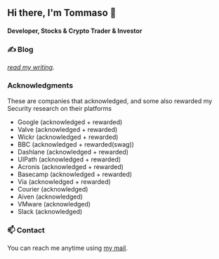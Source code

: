 ## Hi there, I'm Tommaso 👋

<!--
**heytdep/heytdep** is a ✨ _special_ ✨ repository because its `README.md` (this file) appears on your GitHub profile.

Here are some ideas to get you started:

- 🔭 I’m currently working on ...
- 🌱 I’m currently learning ...
- 👯 I’m looking to collaborate on ...
- 🤔 I’m looking for help with ...
- 💬 Ask me about ...
- 📫 How to reach me: ...
- 😄 Pronouns: ...
- ⚡ Fun fact: ...


I'm a **developer** from 🇮🇹 with interests in:

- 🦾  **Deep Learning**  &#8594; I'm currently focusing in learning everything about Time Series.
- 🕸  **Backend & API Development** &#8594; I like building Backends and APIs with Django, I've worked with both REST and GraphQL.
- 🤖  **Web Automation** &#8594; When possible using my knowledge with APIs, and when not, using Selenium.
- 📈  **Cryptocurrencies** &#8594; I've been learning and still am to develop on the Network Cryptos provide. Currently on Stellar ⭐. Also, I'm learning and applying Technical Analysis of Chart patterns.
- 🐞  **Security Research** &#8594; I've also had a good experience with Web/Mobile/API security research. That's because I sometimes enjoy doing Bug Bounties. See the companies that acknowledged and rewarded my security research [here](#Acknowledgments)

🌱  I've been learning for a while about code optimization and disassembly, and I still am.

### 🔭  Current Projects

- Building an audience as a Technical (and soon Crypto) writer on my [Medium](https://tdep.medium.com). I've just reached 100K views 🎯. See more about my blog and projects [here](#Blog).
- Creating a *private* trading-related project that combines an API, a Backend, and an Automation mechanism.
- Building a soon-publicly accessible API based on an automated bot.
- Working on a Chart Analytics hybrid deep learning model that uses both a CNN and an LSTM + a sentiment analysis indicator
- Writing and Collecting a series of Technical analysis on Bitcoin and other charts patterns which I intend to publish on Medium and also here

-->

#### Developer, Stocks & Crypto Trader & Investor


### ✍️  Blog

[*read my writing*](https://tdep.medium.com).

### Acknowledgments

These are companies that acknowledged, and some also rewarded my Security research on their platforms

- Google (acknowledged + rewarded)
- Valve (acknowledged + rewarded)
- Wickr (acknowledged + rewarded)
- BBC (acknowledged + rewarded(swag))
- Dashlane (acknowledged + rewarded)
- UIPath (acknowledged + rewarded)
- Acronis (acknowledged + rewarded)
- Basecamp (acknowledged + rewarded)
- Via (acknowledged + rewarded)
- Courier (acknowledged)
- Aiven (acknowledged)
- VMware (acknowledged)
- Slack (acknowledged)

### 📫 Contact

You can reach me anytime using [my mail](mailto:tommasodeponti@zohomail.eu). 
